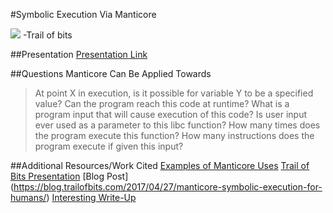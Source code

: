 #Symbolic Execution Via Manticore

![](https://www.trailofbits.com/assets/img/research-manticore.jpg?raw=true)
-Trail of bits

##Presentation
[Presentation Link](https://docs.google.com/presentation/d/1GKjuNiP3Z4OTpE2YlZ7oI7uAjMuuNqYteNiIlqrUWsM/edit?usp=sharing)

##Questions Manticore Can Be Applied Towards

> At point X in execution, is it possible for variable Y to be a specified value?
> Can the program reach this code at runtime?
> What is a program input that will cause execution of this code?
> Is user input ever used as a parameter to this libc function?
> How many times does the program execute this function?
> How many instructions does the program execute if given this input?

##Additional Resources/Work Cited
[Examples of Manticore Uses](https://github.com/trailofbits/manticore-examples)
[Trail of Bits Presentation](https://www.youtube.com/watch?v=8nuKOWGGtMc)
[Blog Post] (https://blog.trailofbits.com/2017/04/27/manticore-symbolic-execution-for-humans/)
[Interesting Write-Up](https://gist.github.com/ehennenfent/a5ad9746615d1490c618a88b98769c10)
